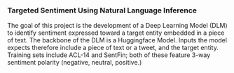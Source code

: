 ### Targeted  Sentiment Using Natural Language Inference
The goal of this project is the development of a Deep Learning Model (DLM) to identify sentiment expressed toward a target entity embedded in a piece of text. The backbone of the DLM is a Huggingface Model. 
Inputs the model expects therefore include a piece of text or a tweet, and the target entity. 
Training sets include ACL-14 and SentFin; both of these feature 3-way sentiment polarity (negative, neutral, positive.)